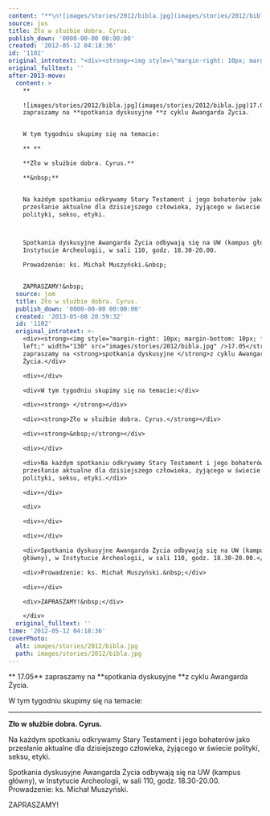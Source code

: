 ```yaml
---
content: "**\n![images/stories/2012/bibla.jpg](images/stories/2012/bibla.jpg)17.05** zapraszamy na **spotkania dyskusyjne **z cyklu Awangarda Życia.\n\nW tym tygodniu skupimy się na temacie:\n** **\n**Zło w służbie dobra. Cyrus.**\n**&nbsp;**\n\nNa każdym spotkaniu odkrywamy Stary Testament i jego bohaterów jako  przesłanie aktualne dla dzisiejszego człowieka, żyjącego w świecie  polityki, seksu, etyki.\n\n\nSpotkania dyskusyjne Awangarda Życia odbywają się na UW (kampus główny), w Instytucie Archeologii, w sali 110, godz. 18.30-20.00.\nProwadzenie: ks. Michał Muszyński.&nbsp;\n\nZAPRASZAMY!&nbsp;\n\n\n<!--CONTENT FROM OLD SERVER (jos before 2013): **\n![images/stories/2012/bibla.jpg](images/stories/2012/bibla.jpg)17.05** zapraszamy na **spotkania dyskusyjne **z cyklu Awangarda Życia.\r\n\r\nW tym tygodniu skupimy się na temacie:\r\n** **\r\n**Zło w służbie dobra. Cyrus.**\r\n**&nbsp;**\r\n\r\nNa każdym spotkaniu odkrywamy Stary Testament i jego bohaterów jako  przesłanie aktualne dla dzisiejszego człowieka, żyjącego w świecie  polityki, seksu, etyki.\r\n\r\n\r\n\r\n\r\nSpotkania dyskusyjne Awangarda Życia odbywają się na UW (kampus główny), w Instytucie Archeologii, w sali 110, godz. 18.30-20.00.\r\nProwadzenie: ks. Michał Muszyński.&nbsp;\r\n\r\nZAPRASZAMY!&nbsp;\r\n\n-->"
source: jos
title: Zło w służbie dobra. Cyrus.
publish_down: '0000-00-00 00:00:00'
created: '2012-05-12 04:18:36'
id: '1102'
original_introtext: "<div><strong><img style=\"margin-right: 10px; margin-bottom: 10px; float: left;\" width=\"130\" src=\"images/stories/2012/bibla.jpg\" />17.05</strong> zapraszamy na <strong>spotkania dyskusyjne </strong>z cyklu Awangarda Życia.</div>\r\n<div></div>\r\n<div>W tym tygodniu skupimy się na temacie:</div>\r\n<div><strong> </strong></div>\r\n<div><strong>Zło w służbie dobra. Cyrus.</strong></div>\r\n<div><strong>&nbsp;</strong></div>\r\n<div></div>\r\n<div>Na każdym spotkaniu odkrywamy Stary Testament i jego bohaterów jako  przesłanie aktualne dla dzisiejszego człowieka, żyjącego w świecie  polityki, seksu, etyki.</div>\r\n<div></div>\r\n<div>\r\n<div></div>\r\n<div></div>\r\n<div>Spotkania dyskusyjne Awangarda Życia odbywają się na UW (kampus główny), w Instytucie Archeologii, w sali 110, godz. 18.30-20.00.</div>\r\n<div>Prowadzenie: ks. Michał Muszyński.&nbsp;</div>\r\n<div></div>\r\n<div>ZAPRASZAMY!&nbsp;</div>\r\n</div>"
original_fulltext: ''
after-2013-move:
  content: >
    **

    ![images/stories/2012/bibla.jpg](images/stories/2012/bibla.jpg)17.05**
    zapraszamy na **spotkania dyskusyjne **z cyklu Awangarda Życia.


    W tym tygodniu skupimy się na temacie:

    ** **

    **Zło w służbie dobra. Cyrus.**

    **&nbsp;**


    Na każdym spotkaniu odkrywamy Stary Testament i jego bohaterów jako 
    przesłanie aktualne dla dzisiejszego człowieka, żyjącego w świecie 
    polityki, seksu, etyki.



    Spotkania dyskusyjne Awangarda Życia odbywają się na UW (kampus główny), w
    Instytucie Archeologii, w sali 110, godz. 18.30-20.00.

    Prowadzenie: ks. Michał Muszyński.&nbsp;


    ZAPRASZAMY!&nbsp;
  source: jom
  title: Zło w służbie dobra. Cyrus.
  publish_down: '0000-00-00 00:00:00'
  created: '2013-05-08 20:59:32'
  id: '1102'
  original_introtext: >-
    <div><strong><img style="margin-right: 10px; margin-bottom: 10px; float:
    left;" width="130" src="images/stories/2012/bibla.jpg" />17.05</strong>
    zapraszamy na <strong>spotkania dyskusyjne </strong>z cyklu Awangarda
    Życia.</div>

    <div></div>

    <div>W tym tygodniu skupimy się na temacie:</div>

    <div><strong> </strong></div>

    <div><strong>Zło w służbie dobra. Cyrus.</strong></div>

    <div><strong>&nbsp;</strong></div>

    <div></div>

    <div>Na każdym spotkaniu odkrywamy Stary Testament i jego bohaterów jako 
    przesłanie aktualne dla dzisiejszego człowieka, żyjącego w świecie 
    polityki, seksu, etyki.</div>

    <div></div>

    <div>

    <div></div>

    <div></div>

    <div>Spotkania dyskusyjne Awangarda Życia odbywają się na UW (kampus
    główny), w Instytucie Archeologii, w sali 110, godz. 18.30-20.00.</div>

    <div>Prowadzenie: ks. Michał Muszyński.&nbsp;</div>

    <div></div>

    <div>ZAPRASZAMY!&nbsp;</div>

    </div>
  original_fulltext: ''
time: '2012-05-12 04:18:36'
coverPhoto:
  alt: images/stories/2012/bibla.jpg
  path: images/stories/2012/bibla.jpg
---
```

**
17.05** zapraszamy na **spotkania dyskusyjne **z cyklu Awangarda Życia.

W tym tygodniu skupimy się na temacie:
** **
**Zło w służbie dobra. Cyrus.**
**&nbsp;**

Na każdym spotkaniu odkrywamy Stary Testament i jego bohaterów jako  przesłanie aktualne dla dzisiejszego człowieka, żyjącego w świecie  polityki, seksu, etyki.


Spotkania dyskusyjne Awangarda Życia odbywają się na UW (kampus główny), w Instytucie Archeologii, w sali 110, godz. 18.30-20.00.
Prowadzenie: ks. Michał Muszyński.&nbsp;

ZAPRASZAMY!&nbsp;


<!--CONTENT FROM OLD SERVER (jos before 2013): **
17.05** zapraszamy na **spotkania dyskusyjne **z cyklu Awangarda Życia.

W tym tygodniu skupimy się na temacie:
** **
**Zło w służbie dobra. Cyrus.**
**&nbsp;**

Na każdym spotkaniu odkrywamy Stary Testament i jego bohaterów jako  przesłanie aktualne dla dzisiejszego człowieka, żyjącego w świecie  polityki, seksu, etyki.




Spotkania dyskusyjne Awangarda Życia odbywają się na UW (kampus główny), w Instytucie Archeologii, w sali 110, godz. 18.30-20.00.
Prowadzenie: ks. Michał Muszyński.&nbsp;

ZAPRASZAMY!&nbsp;

-->

<!--{{json:{"created_date":"2012-05-12 04:18:36","publish_down":"0000-00-00 00:00:00","id":"1102"}}}-->